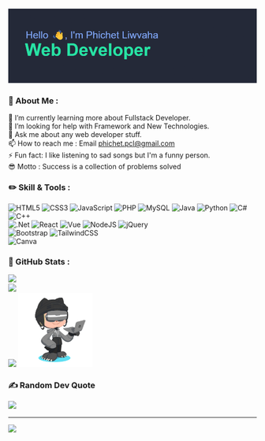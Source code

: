 ![header](./header.png)

### 🌟 About Me :
🌱 I’m currently learning more about Fullstack Developer.<br>🤔 I’m looking for help with Framework and New Technologies.<br>💬 Ask me about any web developer stuff.<br>📫 How to reach me : Email phichet.pcl@gmail.com<br>⚡ Fun fact: I like listening to sad songs but I'm a funny person. <br> 😎 Motto : Success is a collection of problems solved



### ✏️ Skill & Tools :
![HTML5](https://img.shields.io/badge/html5-%23E34F26.svg?style=for-the-badge&logo=html5&logoColor=white) ![CSS3](https://img.shields.io/badge/css3-%231572B6.svg?style=for-the-badge&logo=css3&logoColor=white) ![JavaScript](https://img.shields.io/badge/javascript-%23323330.svg?style=for-the-badge&logo=javascript&logoColor=%23F7DF1E) ![PHP](https://img.shields.io/badge/php-%23777BB4.svg?style=for-the-badge&logo=php&logoColor=white) ![MySQL](https://img.shields.io/badge/mysql-%2300608a.svg?style=for-the-badge&logo=mysql&logoColor=white) ![Java](https://img.shields.io/badge/java-%23ED8B00.svg?style=for-the-badge&logo=openjdk&logoColor=white) ![Python](https://img.shields.io/badge/python-3670A0?style=for-the-badge&logo=python&logoColor=ffdd54) ![C#](https://img.shields.io/badge/c%23-%23239120.svg?style=for-the-badge&logo=csharp&logoColor=white) ![C++](https://img.shields.io/badge/c++-%2300599C.svg?style=for-the-badge&logo=c%2B%2B&logoColor=white) <br/> ![.Net](https://img.shields.io/badge/.NET-5C2D91?style=for-the-badge&logo=.net&logoColor=white) ![React](https://img.shields.io/badge/react-%2320232a.svg?style=for-the-badge&logo=react&logoColor=%2361DAFB) ![Vue](https://img.shields.io/badge/vue-green?style=for-the-badge&logo=vue.js&logoColor=white) ![NodeJS](https://img.shields.io/badge/node.js-6DA55F?style=for-the-badge&logo=node.js&logoColor=white)  ![jQuery](https://img.shields.io/badge/jquery-%230769AD.svg?style=for-the-badge&logo=jquery&logoColor=white)  <br/>
![Bootstrap](https://img.shields.io/badge/bootstrap-%238511FA.svg?style=for-the-badge&logo=bootstrap&logoColor=white) ![TailwindCSS](https://img.shields.io/badge/tailwindcss-%2338B2AC.svg?style=for-the-badge&logo=tailwind-css&logoColor=white) <br/>
 ![Canva](https://img.shields.io/badge/Canva-%2300C4CC.svg?style=for-the-badge&logo=Canva&logoColor=white)
### 🚀 GitHub Stats :
![](https://github-readme-stats.vercel.app/api?username=PCL-TUM&theme=blueberry&hide_border=false&include_all_commits=false&count_private=false)<br/>
![](https://github-readme-streak-stats.herokuapp.com/?user=PCL-TUM&theme=blueberry&hide_border=false)<br/>
![](https://github-readme-stats.vercel.app/api/top-langs/?username=PCL-TUM&theme=blueberry&hide_border=false&include_all_commits=false&count_private=false&layout=compact)
<img src="octocat-tum.png" width="150"><br/>

### ✍️ Random Dev Quote
![](https://quotes-github-readme.vercel.app/api?type=horizontal&theme=tokyonight)

---
[![](https://visitcount.itsvg.in/api?id=PCL-TUM&icon=0&color=0)](https://visitcount.itsvg.in)

<!-- Proudly created with GPRM ( https://gprm.itsvg.in ) -->
